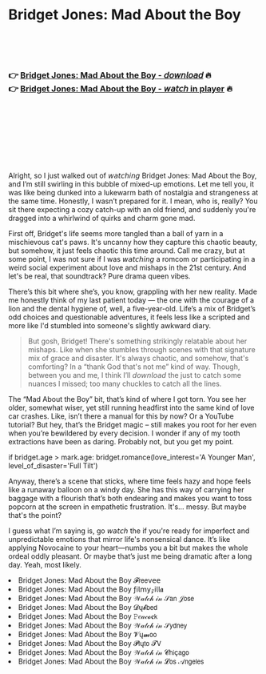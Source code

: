 <h1>Bridget Jones: Mad About the Boy</h1>

<br><br><br>

<h3>👉 <a href="https://Joes-soipertodi1978.github.io/gfvymvuryh/">Bridget Jones: Mad About the Boy - 𝘥𝘰𝘸𝘯𝘭𝘰𝘢𝘥</a> 🔥<br>
👉 <a href="https://Joes-soipertodi1978.github.io/gfvymvuryh/">Bridget Jones: Mad About the Boy - 𝘸𝘢𝘵𝘤𝘩 in player</a> 🔥
</h3>



<br><br><br><br><br><br><br>


Alright, so I just walked out of 𝘸𝘢𝘵𝘤𝘩𝘪𝘯𝘨 Bridget Jones: Mad About the Boy, and I’m still swirling in this bubble of mixed-up emotions. Let me tell you, it was like being dunked into a lukewarm bath of nostalgia and strangeness at the same time. Honestly, I wasn’t prepared for it. I mean, who is, really? You sit there expecting a cozy catch-up with an old friend, and suddenly you're dragged into a whirlwind of quirks and charm gone mad.

First off, Bridget's life seems more tangled than a ball of yarn in a mischievous cat's paws. It's uncanny how they capture this chaotic beauty, but somehow, it just feels chaotic this time around. Call me crazy, but at some point, I was not sure if I was 𝘸𝘢𝘵𝘤𝘩𝘪𝘯𝘨 a romcom or participating in a weird social experiment about love and mishaps in the 21st century. And let's be real, that soundtrack? Pure drama queen vibes.

There’s this bit where she’s, you know, grappling with her new reality. Made me honestly think of my last patient today — the one with the courage of a lion and the dental hygiene of, well, a five-year-old. Life’s a mix of Bridget’s odd choices and questionable adventures, it feels less like a scripted   and more like I'd stumbled into someone's slightly awkward diary.

> But gosh, Bridget! There's something strikingly relatable about her mishaps. Like when she stumbles through scenes with that signature mix of grace and disaster. It's always chaotic, and somehow, that's comforting? In a “thank God that's not me” kind of way. Though, between you and me, I think I’ll 𝘥𝘰𝘸𝘯𝘭𝘰𝘢𝘥 the   just to catch some nuances I missed; too many chuckles to catch all the lines.

The “Mad About the Boy” bit, that’s kind of where I got torn. You see her older, somewhat wiser, yet still running headfirst into the same kind of love car crashes. Like, isn’t there a manual for this by now? Or a YouTube tutorial? But hey, that’s the Bridget magic – still makes you root for her even when you’re bewildered by every decision. I wonder if any of my tooth extractions have been as daring. Probably not, but you get my point.

if bridget.age > mark.age:
    bridget.romance(love_interest='A Younger Man', level_of_disaster='Full Tilt')

Anyway, there’s a scene that sticks, where time feels hazy and hope feels like a runaway balloon on a windy day. She has this way of carrying her baggage with a flourish that’s both endearing and makes you want to toss popcorn at the screen in empathetic frustration. It's... messy. But maybe that's the point?

I guess what I’m saying is, go 𝘸𝘢𝘵𝘤𝘩 the   if you're ready for imperfect and unpredictable emotions that mirror life's nonsensical dance. It’s like applying Novocaine to your heart—numbs you a bit but makes the whole ordeal oddly pleasant. Or maybe that’s just me being dramatic after a long day. Yeah, most likely.

<li>Bridget Jones: Mad About the Boy 𝓕𝗋𝖾𝖾ν𝖾𝖾</li>
<li>Bridget Jones: Mad About the Boy ƒ𝗂𝗅𝗆𝗒𝓏𝗂𝗅𝗅𝖆</li>
<li>Bridget Jones: Mad About the Boy 𝒲𝒶𝓉𝒸𝒽 𝒾𝓃 𝒮𝖺𝗇 𝒥𝗈𝗌𝖾</li>
<li>Bridget Jones: Mad About the Boy 𝓓ų𝓫𝖻𝖾𝖽</li>
<li>Bridget Jones: Mad About the Boy 𝙿𝑒𝒶𝒸𝓸𝐜𝗄</li>
<li>Bridget Jones: Mad About the Boy 𝒲𝒶𝓉𝒸𝒽 𝒾𝓃 𝒮𝗒𝖽𝗇𝖾𝗒</li>
<li>Bridget Jones: Mad About the Boy 𝓥ų𝓶𝗈𝗈</li>
<li>Bridget Jones: Mad About the Boy 𝓟𝗅ų𝗍𝗈 𝓣𝖵</li>
<li>Bridget Jones: Mad About the Boy 𝒲𝒶𝓉𝒸𝒽 𝒾𝓃 𝓒𝗁𝗂ç𝖺𝗀𝗈</li>
<li>Bridget Jones: Mad About the Boy 𝒲𝒶𝓉𝒸𝒽 𝒾𝓃 𝓛𝗈𝗌 𝒜𝗇𝗀𝖾𝗅𝖾𝗌</li>
